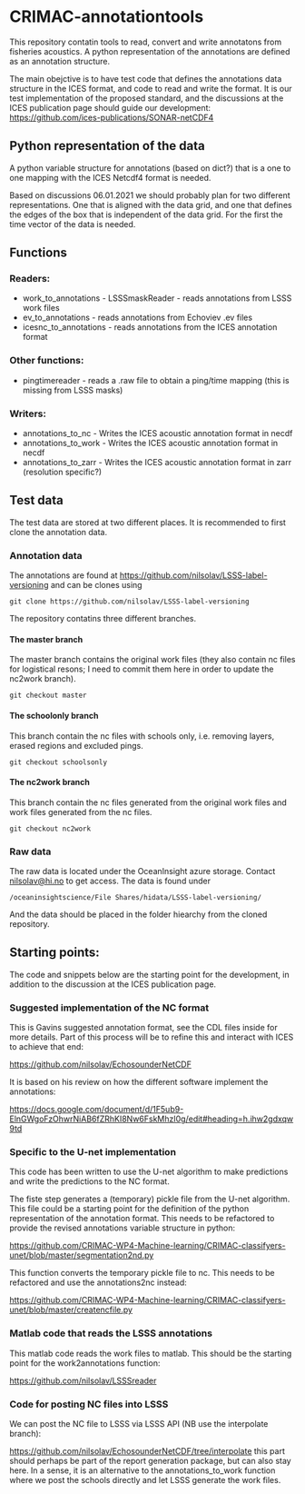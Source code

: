 # CRIMAC-annotationtools
This repository contatin tools to read, convert and write annotatons from fisheries acoustics. A python representation of the annotations are defined as an annotation structure.

The main obejctive is to have test code that defines the annotations data structure in the ICES format, and code to read and write the format. It is our test implementation of the proposed standard, and the discussions at the ICES publication page should guide our development:
https://github.com/ices-publications/SONAR-netCDF4



## Python representation of the data
A python variable structure for annotations (based on dict?) that is a one to one mapping with the ICES Netcdf4 format is needed.

Based on discussions 06.01.2021 we should probably plan for two different representations. One that is aligned with the data grid, and one that defines the edges of the box that is independent of the data grid. For the first the time vector of the data is needed.

## Functions
### Readers:
- work_to_annotations - LSSSmaskReader - reads annotations from LSSS work files
- ev_to_annotations - reads annotations from Echoviev .ev files
- icesnc_to_annotations - reads annotations from the ICES annotation format

### Other functions:
- pingtimereader - reads a .raw file to obtain a ping/time mapping (this is missing from LSSS masks)

### Writers:
- annotations_to_nc - Writes the ICES acoustic annotation format in necdf 
- annotations_to_work - Writes the ICES acoustic annotation format in necdf 
- annotations_to_zarr - Writes the ICES acoustic annotation format in zarr (resolution specific?)

## Test data
The test data are stored at two different places. It is recommended to first clone the annotation data.

### Annotation data
The annotations are found at
https://github.com/nilsolav/LSSS-label-versioning
and can be clones using

`git clone https://github.com/nilsolav/LSSS-label-versioning`

The repository contatins three different branches.

#### The master branch
The master branch contains the original work files (they also contain nc files for logistical resons; I need to commit them here in order to update the nc2work branch).

`git checkout master`

#### The schoolonly branch
This branch contain the nc files with schools only, i.e. removing layers, erased regions and excluded pings.

`git checkout schoolsonly`

#### The nc2work branch
This branch contain the nc files generated from the original work files and work files generated from the nc files.

`git checkout nc2work`

### Raw data

The raw data is located under the OceanInsight azure storage. Contact nilsolav@hi.no to get access. The data is found under 

`/oceaninsightscience/File Shares/hidata/LSSS-label-versioning/`

And the data should be placed in the folder hiearchy from the cloned repository.

## Starting points:
The code and snippets below are the starting point for the development, in addition to the discussion at the ICES publication page.

### Suggested implementation of the NC format
This is Gavins suggested annotation format, see the CDL files inside for more details. Part of this process will be to refine this and interact with ICES to achieve that end:

https://github.com/nilsolav/EchosounderNetCDF

It is based on his review on how the different software implement the annotations:

https://docs.google.com/document/d/1F5ub9-ElnGWgoFzOhwrNiAB6fZRhKI8Nw6FskMhzI0g/edit#heading=h.ihw2gdxqw9td


### Specific to the U-net implementation
This code has been written to use the U-net algorithm to make predictions and write the predictions to the NC format.

The fiste step generates a (temporary) pickle file from the U-net algorithm. This file could be a starting point for the definition of the python representation of the annotation format. This needs to be refactored to provide the revised annotations variable structure in python:

https://github.com/CRIMAC-WP4-Machine-learning/CRIMAC-classifyers-unet/blob/master/segmentation2nd.py


This function converts the temporary pickle file to nc. This needs to be refactored and use the annotations2nc instead:

https://github.com/CRIMAC-WP4-Machine-learning/CRIMAC-classifyers-unet/blob/master/createncfile.py

### Matlab code that reads the LSSS annotations
This matlab code reads the work files to matlab. This should be the starting point for the work2annotations function:

https://github.com/nilsolav/LSSSreader


### Code for posting NC files into LSSS
We can post the NC file to LSSS via LSSS API (NB use the interpolate branch):

https://github.com/nilsolav/EchosounderNetCDF/tree/interpolate
this part should perhaps be part of the report generation package, but can also stay here. In a sense, it is an alternative to the annotations_to_work function where we post the schools directly and let LSSS generate the work files.

